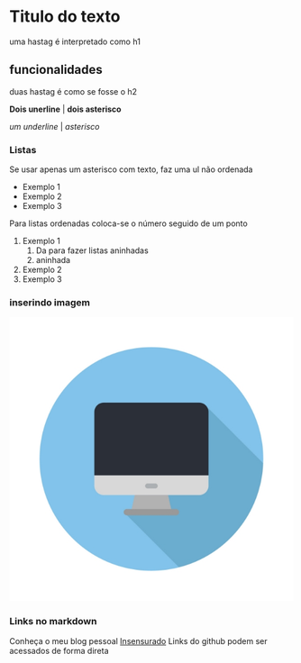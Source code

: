 # Titulo do texto
uma hastag é interpretado como h1

## funcionalidades 
duas hastag é como se fosse o h2

__Dois unerline__  |
**dois asterisco**

_um underline_  |
*asterisco*

### Listas
Se usar apenas um asterisco com texto, faz uma ul não ordenada
* Exemplo 1
* Exemplo 2
* Exemplo 3

Para listas ordenadas coloca-se o número seguido de um ponto
1. Exemplo 1
    1. Da para fazer listas aninhadas
    2. aninhada
1. Exemplo 2
1. Exemplo 3

### inserindo imagem
![computador](img/computer.jpg)


### Links no markdown

Conheça o meu blog pessoal [Insensurado](http://www.blogincensurado.blogspot.com)
Links do github podem ser acessados de forma direta


